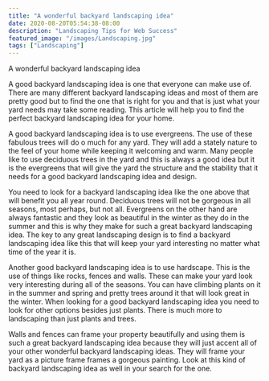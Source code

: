 ```yaml
---
title: "A wonderful backyard landscaping idea"
date: 2020-08-20T05:54:38-08:00
description: "Landscaping Tips for Web Success"
featured_image: "/images/Landscaping.jpg"
tags: ["Landscaping"]
---
```


A wonderful backyard landscaping idea

A good backyard landscaping idea is one that everyone can make use of. There are many different backyard landscaping ideas and most of them are pretty good but to find the one that is right for you and that is just what your yard needs may take some reading. This article will help you to find the perfect backyard landscaping idea for your home.

A good backyard landscaping idea is to use evergreens. The use of these fabulous trees will do o much for any yard. They will add a stately nature to the feel of your home while keeping it welcoming and warm. Many people like to use deciduous trees in the yard and this is always a good idea but it is the evergreens that will give the yard the structure and the stability that it needs for a good backyard landscaping idea and design.

You need to look for a backyard landscaping idea like the one above that will benefit you all year round. Deciduous trees will not be gorgeous in all seasons, most perhaps, but not all. Evergreens on the other hand are always fantastic and they look as beautiful in the winter as they do in the summer and this is why they make for such a great backyard landscaping idea. The key to any great landscaping design is to find a backyard landscaping idea like this that will keep your yard interesting no matter what time of the year it is.

Another good backyard landscaping idea is to use hardscape. This is the use of things like rocks, fences and walls. These can make your yard look very interesting during all of the seasons. You can have climbing plants on it in the summer and spring and pretty trees around it that will look great in the winter. When looking for a good backyard landscaping idea you need to look for other options besides just plants. There is much more to landscaping than just plants and trees.

Walls and fences can frame your property beautifully and using them is such a great backyard landscaping idea because they will just accent all of your other wonderful backyard landscaping ideas. They will frame your yard as a picture frame frames a gorgeous painting. Look at this kind of backyard landscaping idea as well in your search for the one.
